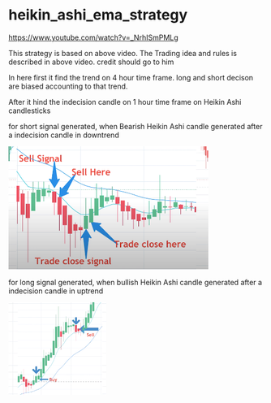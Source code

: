 # heikin_ashi_ema_strategy

https://www.youtube.com/watch?v=_NrhISmPMLg

This strategy is based on above video. The Trading idea and rules is described in above video. credit should go to him

In here first it find the trend on 4 hour time frame. long and short decison are biased accounting to that trend.

After it hind the indecision candle on 1 hour time frame on Heikin Ashi candlesticks  


for short signal generated, when Bearish Heikin Ashi candle generated after a  indecision candle in downtrend

![](data/img.png)

for long signal generated, when bullish Heikin Ashi candle generated after a  indecision candle in uptrend

![](data/img_1.png)


